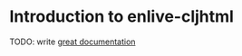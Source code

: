 # Introduction to enlive-cljhtml

TODO: write [great documentation](http://jacobian.org/writing/great-documentation/what-to-write/)
